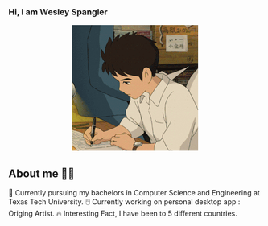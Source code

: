 ###                                                         Hi, I am Wesley Spangler

<p align="center">
  <img src="./guyanime.gif" alt="Alt Text" />
</p>

## About me 🙋‍♂️
🎒  Currently pursuing my bachelors in Computer Science and Engineering at Texas Tech University.
🖱️  Currently working on personal desktop app : Origing Artist.
🔥  Interesting Fact, I have been to 5 different countries.





<!--
**InfiniteWes/InfiniteWes** is a ✨ _special_ ✨ repository because its `README.md` (this file) appears on your GitHub profile.

Here are some ideas to get you started:

- 🔭 I’m currently working on ...
- 🌱 I’m currently learning ...
- 👯 I’m looking to collaborate on ...
- 🤔 I’m looking for help with ...
- 💬 Ask me about ...
- 📫 How to reach me: ...
- 😄 Pronouns: ...
- ⚡ Fun fact: ...
-->
